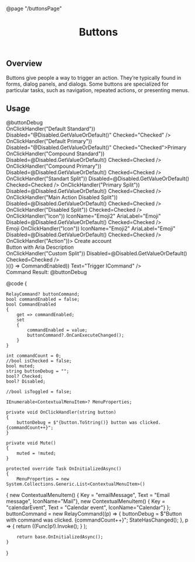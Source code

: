 ﻿@page "/buttonsPage"
<header class="root">
    <h1 class="title">Buttons</h1>
</header>
<div class="section" style="transition-delay: 0s;">
    <div id="overview" tabindex="-1">
        <h2 class="subHeading hiddenContent">Overview</h2>
    </div>
    <div class="content">
        <div class="ms-Markdown">
            <p>
                Buttons give people a way to trigger an action. They’re typically found in forms, dialog panels, and dialogs. Some buttons are specialized for particular tasks, such as navigation, repeated actions, or presenting menus.
            </p>
        </div>
    </div>
</div>

<div class="section" style="transition-delay: 0s;">
    <div id="overview" tabindex="-1">
        <h2 class="subHeading">Usage</h2>
    </div>
    <div>
        <div class="subSection">
            <Stack Tokens=@(new StackTokens { ChildrenGap = new double[] { 5 } })>
                <Toggle @bind-Checked="Disabled" DefaultChecked="false" InlineLabel="true" Label="Disable buttons" />
                <Toggle @bind-Checked="Checked" DefaultChecked="false" InlineLabel="true" Label="Mark as Checked" />
            </Stack>
            @buttonDebug
        </div>
        <div class="subSection">
            <Demo Header="Default Button" Key="0" MetadataPath="ButtonsPage">
                <Stack Horizontal="true" Tokens=@(new StackTokens() { ChildrenGap = new[] { 40.0 } })>
                    <DefaultButton Text="Standard" OnClick=@(() => OnClickHandler("Default Standard")) Disabled="@Disabled.GetValueOrDefault()" Checked="Checked" />
                    <PrimaryButton OnClick=@(() => OnClickHandler("Default Primary")) Disabled="@Disabled.GetValueOrDefault()" Checked="Checked">Primary</PrimaryButton>
                </Stack>
            </Demo>
        </div>
        <div class="subSection">
            <Demo Header="Compound Button" Key="1" MetadataPath="ButtonsPage">
                <Stack Horizontal="true" Tokens=@(new StackTokens() { ChildrenGap = new[] { 40.0 } })>
                    <CompoundButton Text="Standard" SecondaryText="This is the secondary text." OnClick=@(() => OnClickHandler("Compound Standard")) Disabled=@Disabled.GetValueOrDefault() Checked=Checked />
                    <CompoundButton Text="Primary" Primary="true" SecondaryText="This is the secondary text." OnClick=@(() => OnClickHandler("Compound Primary")) Disabled=@Disabled.GetValueOrDefault() Checked=Checked />
                </Stack>
            </Demo>
        </div>
        <div class="subSection">
            <Demo Header="Command Bar Button" Key="2" MetadataPath="ButtonsPage">
                <Stack Horizontal="true" Style=@("height:44px")>
                    <CommandBarButton IconName="Add"
                                      Text="New item"
                                      MenuItems="MenuProperties"
                                      Disabled="@Disabled.GetValueOrDefault()"
                                      Checked="Checked" />
                    <CommandBarButton IconName="Mail" Text="Send mail" Disabled="@Disabled.GetValueOrDefault()" Checked="Checked" />
                </Stack>
            </Demo>
        </div>
        <div class="subSection">
            <Demo Header="Split Button Button" Key="3" MetadataPath="ButtonsPage">
                <Stack Horizontal="true" Wrap="true" Tokens=@(new StackTokens() { ChildrenGap = new[] { 40.0 } })>
                    <DefaultButton Text="Standard"
                                   Split="true"
                                   MenuItems="MenuProperties"
                                   OnClick=@(() => OnClickHandler("Standart Split"))
                                   Disabled=@Disabled.GetValueOrDefault()
                                   Checked=Checked />
                    <PrimaryButton Text="Primary"
                                   Split="true"
                                   MenuItems="MenuProperties"
                                   OnClick=@(() => OnClickHandler("Primary Split"))
                                   Disabled=@Disabled.GetValueOrDefault()
                                   Checked=Checked />
                    <DefaultButton Text="Main action disabled"
                                   PrimaryDisabled="true"
                                   Split="true"
                                   MenuItems="MenuProperties"
                                   OnClick=@(() => OnClickHandler("Main Action Disabled Split"))
                                   Disabled=@Disabled.GetValueOrDefault()
                                   Checked=Checked />
                    <PrimaryButton Text="Disabled"
                                   Disabled="true"
                                   Split="true"
                                   MenuItems="MenuProperties"
                                   OnClick=@(() => OnClickHandler("Disabled Split"))
                                   Checked=Checked />
                </Stack>
            </Demo>
        </div>
        <div class="subSection">
            <Demo Header="Icon Button" Key="4" MetadataPath="ButtonsPage">
                <Stack Horizontal="true" Tokens=@(new StackTokens() { ChildrenGap = new[] { 8.0 } })>
                    <IconButton OnClick=@(() => OnClickHandler("Icon")) IconName="Emoji2" AriaLabel="Emoji" Disabled=@Disabled.GetValueOrDefault() Checked=Checked />
                    <IconButton MenuItems="MenuProperties" IconName="Emoji2" AriaLabel="Emoji" Disabled=@Disabled.GetValueOrDefault() Checked=Checked />
                </Stack>
            </Demo>
        </div>
        <div class="subSection">
            <Demo Header="Icon Button with Tooltip" Key="5" MetadataPath="ButtonsPage">
                <TooltipHost>
                    <TooltipContent>
                        Emoji
                    </TooltipContent>
                    <ChildContent>
                        <IconButton OnClick=@(() => OnClickHandler("Icon")) IconName="Emoji2" AriaLabel="Emoji" Disabled=@Disabled.GetValueOrDefault() Checked=Checked />
                    </ChildContent>
                </TooltipHost>
            </Demo>
        </div>
        <div class="subSection">
            <Demo Header="Action Button" Key="6" MetadataPath="ButtonsPage">
                <ActionButton IconName="AddFriend" Disabled=@Disabled.GetValueOrDefault() Checked=Checked OnClick=@(() => OnClickHandler("Action"))>
                    Create account
                </ActionButton>
            </Demo>
        </div>
        <div class="subSection">
            <Demo Header="Command Button" Key="7" MetadataPath="ButtonsPage">
                <CommandButton IconName="Add" Text="New item" MenuItems="MenuProperties" Disabled=@Disabled.GetValueOrDefault() Checked=Checked />
            </Demo>
        </div>
        <div class="subSection">
            <Demo Header="Button-like Anchor" Key="8" MetadataPath="ButtonsPage">
                <DefaultButton Text="BlazorFluentUI GitHub" Href="https://github.com/BlazorFluentUI/BlazorFluentUI" Disabled=@Disabled.GetValueOrDefault() Checked=Checked />
            </Demo>
        </div>
        <div class="subSection">
            <Demo Header="Button with Aria Description for Screen Reader" Key="9" MetadataPath="ButtonsPage">
                <PrimaryButton AriaDescripton="Detailed description used for screen reader." Disabled=@Disabled.GetValueOrDefault() Checked=Checked>
                    Button with Aria Description
                </PrimaryButton>
            </Demo>
        </div>
        <div class="subSection">
            <Demo Header="Custom Split Button" Key="10" MetadataPath="ButtonsPage">
                <IconButton Split="true"
                            IconName="Add"
                            SplitButtonAriaLabel="See 2 options"
                            AriaRoleDescription="split button"
                            MenuItems="MenuProperties"
                            AriaLabel="New item"
                            OnClick=@(() => OnClickHandler("Custom Split"))
                            Disabled=@Disabled.GetValueOrDefault() Checked=Checked />
            </Demo>
        </div>
        <div class="subSection">
            <Demo Header="Toggle Button" Key="11" MetadataPath="ButtonsPage">
                <DefaultButton Toggle="true"
                               Checked=@(muted || Checked.GetValueOrDefault())
                               Text=@(muted ? "Volume muted" : "Volume unmuted" )
                               IconName=@(muted ? "Volume0" : "Volume3")
                               OnClick=Mute
                               Disabled=Disabled.GetValueOrDefault() />
            </Demo>
        </div>
        <div class="subSection">
            <Demo Header="Using Command &amp; CommandParameter with Button" Key="9" MetadataPath="ButtonsPage">
                <Stack Tokens=@(new StackTokens { ChildrenGap = new double[] { 5 } })>
                    <Checkbox Label="Enable Button" @bind-Checked="CommandEnabled" Style="max-width:200px;" />
                    <StackItem>
                        <PrimaryButton Command="buttonCommand" CommandParameter=@((Func<bool>)(() => CommandEnabled)) Text="Trigger ICommand" />
                    </StackItem>
                    <div>
                        Command Result: @buttonDebug
                    </div>
                </Stack>
            </Demo>
        </div>
    </div>
</div>

@code {

    RelayCommand? buttonCommand;
    bool commandEnabled = false;
    bool CommandEnabled
    {
        get => commandEnabled;
        set
        {
            commandEnabled = value;
            buttonCommand?.OnCanExecuteChanged();
        }
    }

    int commandCount = 0;
    //bool isChecked = false;
    bool muted;
    string buttonDebug = "";
    bool? Checked;
    bool? Disabled;

    //bool isToggled = false;

    IEnumerable<ContextualMenuItem>? MenuProperties;

    private void OnClickHandler(string button)
    {
        buttonDebug = $"{button.ToString()} button was clicked. {commandCount++}";
    }

    private void Mute()
    {
        muted = !muted;
    }

    protected override Task OnInitializedAsync()
    {
        MenuProperties = new System.Collections.Generic.List<ContextualMenuItem>()
{
            new ContextualMenuItem() { Key = "emailMessage", Text = "Email message", IconName="Mail"},
            new ContextualMenuItem() { Key = "calendarEvent", Text = "Calendar event", IconName="Calendar"}
        };
        buttonCommand = new RelayCommand((p) =>
        {
            buttonDebug = $"Button with command was clicked. {commandCount++}";
            StateHasChanged();
        },
            p =>
            {
                return ((Func<bool>)p!).Invoke();
            }
        );

        return base.OnInitializedAsync();
    }

}
